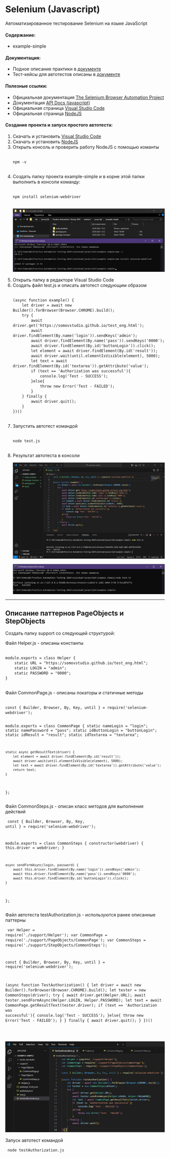# Selenium (Javascript)

Автоматизированное тестирование Selenium на языке JavaScript

<p>
	<h4>Содержание:</h2>
	<ul>
		<li>example-simple</li>
	</ul>
</p>

<p>
	<h4>Документация:</h2>
	<ul>
		<li>Подное описание практики в <a href="https://github.com/Somov-QA/Practice-Automation-Testing-2024/tree/main/_docs">документе</a></li>
		<li>Тест-кейсы для автотестов описаны в <a href="https://github.com/Somov-QA/Practice-Automation-Testing-2024/tree/main/_test-cases">документе</a></li>
	</ul>
</p>

<p>
	<h4>Полезные ссылки:</h2>
	<ul>
		<li>Официальная документация <a href="https://www.selenium.dev/documentation/">The Selenium Browser Automation Project</a></li>
		<li>Документация <a href="https://www.selenium.dev/selenium/docs/api/javascript/index.html">API Docs (javascript)</a></li>
		<li>Официальная страница <a href="https://code.visualstudio.com/">Visual Studio Code</a></li>
		<li>Официальная страница <a href="https://nodejs.org/">NodeJS</a></li>
	</ul>
</p>

<p>
	<h4>Создание проекта и запуск простого автотеста:</h4>
	<ol>
		<li>Скачать и установить <a href="https://code.visualstudio.com/">Visual Studio Code</a></li>
		<li>Скачать и установить <a href="https://nodejs.org/en/download/prebuilt-installer">NodeJS</a></li>
		<li>Открыть консоль и проверить работу NodeJS с помощью команты
			<pre><code>
npm -v
			</code></pre>
		</li>
		<li>Создать папку проекта example-simple и в корне этой папки выполнить в консоли команду:
			<pre><code>
npm install selenium-webdriver
			</code></pre>
			<p align="left">
				<img src="https://github.com/Somov-QA/Practice-Automation-Testing-2024/blob/main/_images/javascript_install_selenium_webdriver.jpg">
			</p>
		</li>
		<li>Открыть папку в редакторе Visual Studio Code</li>
		<li>Создать файл test.js и описать автотест следующим образом
			<pre><code>
(async function example() {
    let driver = await new Builder().forBrowser(Browser.CHROME).build();
    try {
        await driver.get('https://somovstudio.github.io/test_eng.html');
        await driver.findElement(By.name('login')).sendKeys('admin');
        await driver.findElement(By.name('pass')).sendKeys('0000');
        await driver.findElement(By.id('buttonLogin')).click();
        let element = await driver.findElement(By.id('result'));
        await driver.wait(until.elementIsVisible(element), 5000);
        let text = await driver.findElement(By.id('textarea')).getAttribute('value');
        if (text == 'Authorization was successful'){
            console.log('Test - SUCCESS');
        }else{
            throw new Error('Test - FAILED');
        }
    } finally {
        await driver.quit();
    }
})()
			</code></pre>
		</li>
		<li>Запустить автотест командой
			<pre><code>
node test.js
			</code></pre>
		</li>
		<li>Результат автотеста в консоли
			<p align="left">
				<img src="https://github.com/Somov-QA/Practice-Automation-Testing-2024/blob/main/_images/javascript_example_simple_test.jpg">
			</p>
			<p align="left">
				<img src="https://github.com/Somov-QA/Practice-Automation-Testing-2024/blob/main/_images/javascript_console_example_simple_test.jpg">
			</p>
		</li>
	</ol>
</p>

<hr>

<p>
	<h2>Описание паттернов PageObjects и StepObjects</h2>
	<p>Создать папку support со следующей структурой:</p>
	<p>Файл Helper.js - описаны константы
		<pre><code>
module.exports = class Helper {
    static URL = "https://somovstudio.github.io/test_eng.html";
    static LOGIN = "admin";
    static PASSWORD = "0000";
}
		</code></pre>
	</p>
	<p>Файл CommonPage.js - описаны локаторы и статичные методы
		<pre><code>
const { Builder, Browser, By, Key, until } = require('selenium-webdriver');

module.exports = class CommonPage {
    static nameLogin = "login";
    static namePassword = "pass";
    static idButtonLogin = "buttonLogin";
    static idResult = "result";
    static idTextarea = "textarea";

    static async getResultText(driver) {
        let element = await driver.findElement(By.id('result'));
        await driver.wait(until.elementIsVisible(element), 5000);
        let text = await driver.findElement(By.id('textarea')).getAttribute('value');
        return text;
    }
}; 
		</code></pre>
	</p>
	<p>Файл CommonSteps.js - описан класс методов для выполнения действий
		<pre><code>
const { Builder, Browser, By, Key, until } = require('selenium-webdriver');

module.exports = class CommonSteps {
    constructor(webdriver) {
        this.driver = webdriver;
    }

    async sendFormAsync(login, password) {
        await this.driver.findElement(By.name('login')).sendKeys('admin');
        await this.driver.findElement(By.name('pass')).sendKeys('0000');
        await this.driver.findElement(By.id('buttonLogin')).click();
    }
}; 
		</code></pre>
	</p>
	<p>Файл автотеста testAuthorization.js - используются ранее описанные паттерны
		<pre><code>
var Helper = require('./support/Helper');
var CommonPage = require('./support/PageObjects/CommonPage');
var CommonSteps = require('./support/StepObjects/CommonSteps');

const { Builder, Browser, By, Key, until } = require('selenium-webdriver');

(async function TestAuthorization() {
    let driver = await new Builder().forBrowser(Browser.CHROME).build();
    let tester = new CommonSteps(driver);
    try {
        await driver.get(Helper.URL);
        await tester.sendFormAsync(Helper.LOGIN, Helper.PASSWORD);
        let text = await CommonPage.getResultText(tester.driver);
        if (text == 'Authorization was successful'){
            console.log('Test - SUCCESS');
        }else{
            throw new Error('Test - FAILED');
        }
    } finally {
        await driver.quit();
    }
})()
		</code></pre>	
	</p>
	<p align="left">
		<img src="https://github.com/Somov-QA/Practice-Automation-Testing-2024/blob/main/_images/javascript_patterns.jpg">
	</p>
	<p>Запуск автотест командой
		<pre><code>
node testAuthorization.js
		</code></pre>
	</p>
</p>